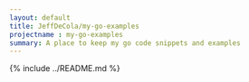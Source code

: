 ```yaml
---
layout: default
title: JeffDeCola/my-go-examples
projectname : my-go-examples
summary: A place to keep my go code snippets and examples
---
```


{% include ../README.md %} 
